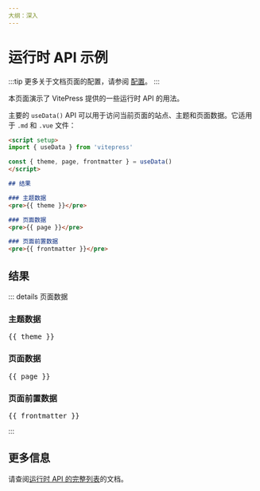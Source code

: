 ```yaml
---
大纲：深入
---
```


# 运行时 API 示例

:::tip
更多关于文档页面的配置，请参阅 [配置](https://vitepress.dev/zh/reference/site-config)。
:::

本页面演示了 VitePress 提供的一些运行时 API 的用法。

主要的 `useData()` API 可以用于访问当前页面的站点、主题和页面数据。它适用于 `.md` 和 `.vue` 文件：

```md
<script setup>
import { useData } from 'vitepress'

const { theme, page, frontmatter } = useData()
</script>

## 结果

### 主题数据
<pre>{{ theme }}</pre>

### 页面数据
<pre>{{ page }}</pre>

### 页面前置数据
<pre>{{ frontmatter }}</pre>
```

<script setup>
import { useData } from 'vitepress'

const { site, theme, page, frontmatter } = useData()
</script>

## 结果

::: details 页面数据
### 主题数据
<pre>{{ theme }}</pre>

### 页面数据
<pre>{{ page }}</pre>

### 页面前置数据
<pre>{{ frontmatter }}</pre>
:::
## 更多信息

请查阅[运行时 API 的完整列表](https://vitepress.dev/reference/runtime-api#usedata)的文档。